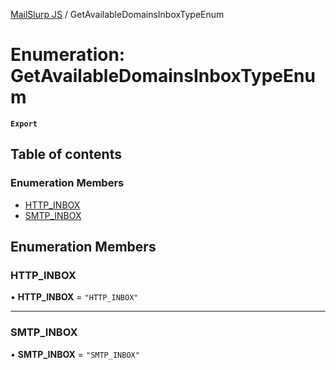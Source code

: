 [MailSlurp JS](../README.md) / GetAvailableDomainsInboxTypeEnum

# Enumeration: GetAvailableDomainsInboxTypeEnum

**`Export`**

## Table of contents

### Enumeration Members

- [HTTP\_INBOX](GetAvailableDomainsInboxTypeEnum.md#http_inbox)
- [SMTP\_INBOX](GetAvailableDomainsInboxTypeEnum.md#smtp_inbox)

## Enumeration Members

### HTTP\_INBOX

• **HTTP\_INBOX** = ``"HTTP_INBOX"``

___

### SMTP\_INBOX

• **SMTP\_INBOX** = ``"SMTP_INBOX"``
